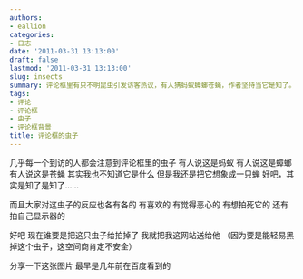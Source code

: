 ```yaml
---
authors:
- eallion
categories:
- 日志
date: '2011-03-31 13:13:00'
draft: false
lastmod: '2011-03-31 13:13:00'
slug: insects
summary: 评论框里有只不明昆虫引发访客热议，有人猜蚂蚁蟑螂苍蝇，作者坚持当它是知了。众人反应各异，从喜爱到嫌弃甚至想拍死。作者开玩笑说谁能黑掉虫子就把网站相赠，暗示虫子是安全测试彩蛋。配图灵感源自多年前百度所见。
tags:
- 评论
- 评论框
- 虫子
- 评论框背景
title: 评论框的虫子
---
```


几乎每一个到访的人都会注意到评论框里的虫子
有人说这是蚂蚁
有人说这是蟑螂
有人说这是苍蝇
其实我也不知道它是什么
但是我还是把它想象成一只蝉
好吧，其实是知了是知了……

而且大家对这虫子的反应也各有各的
有喜欢的
有觉得恶心的
有想拍死它的
还有拍自己显示器的

好吧
现在谁要是把这只虫子给拍掉了
我就把我这网站送给他
（因为要是能轻易黑掉这个虫子，这空间商肯定不安全）

分享一下这张图片
最早是几年前在百度看到的